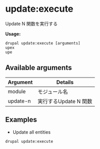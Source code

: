 # update:execute
Update N 関数を実行する

**Usage:**
```
drupal update:execute [arguments]
upex
upe
```

## Available arguments
Argument | Details
---------|-------------
module | モジュール名
update-n | 実行するUpdate N 関数

## Examples
* Update all entities
```
drupal update:execute
```
